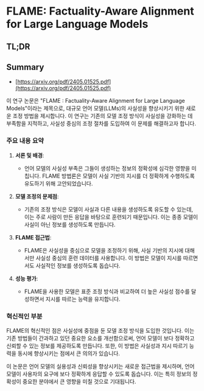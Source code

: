 # FLAME: Factuality-Aware Alignment for Large Language Models
## TL;DR
## Summary
- [https://arxiv.org/pdf/2405.01525.pdf](https://arxiv.org/pdf/2405.01525.pdf)

이 연구 논문은 "FLAME : Factuality-Aware Alignment for Large Language Models"이라는 제목으로, 대규모 언어 모델(LLMs)의 사실성을 향상시키기 위한 새로운 조정 방법을 제시합니다. 이 연구는 기존의 모델 조정 방식이 사실성을 강화하는 데 부족함을 지적하고, 사실성 중심의 조정 절차를 도입하여 이 문제를 해결하고자 합니다.

### 주요 내용 요약

1. **서론 및 배경**:
   - 언어 모델의 사실성 부족은 그들이 생성하는 정보의 정확성에 심각한 영향을 미칩니다. FLAME 방법론은 모델이 사실 기반의 지시를 더 정확하게 수행하도록 유도하기 위해 고안되었습니다.

2. **모델 조정의 문제점**:
   - 기존의 조정 방식은 모델이 사실과 다른 내용을 생성하도록 유도할 수 있는데, 이는 주로 사람이 만든 응답을 바탕으로 훈련되기 때문입니다. 이는 종종 모델이 사실이 아닌 정보를 생성하도록 만듭니다.

3. **FLAME 접근법**:
   - FLAME은 사실성을 중심으로 모델을 조정하기 위해, 사실 기반의 지시에 대해서만 사실성 중심의 훈련 데이터를 사용합니다. 이 방법은 모델이 지시를 따르면서도 사실적인 정보를 생성하도록 돕습니다.

4. **성능 평가**:
   - FLAME을 사용한 모델은 표준 조정 방식과 비교하여 더 높은 사실성 점수를 달성하면서 지시를 따르는 능력을 유지합니다.

### 혁신적인 부분
FLAME의 혁신적인 점은 사실성에 중점을 둔 모델 조정 방식을 도입한 것입니다. 이는 기존 방법들이 간과하고 있던 중요한 요소를 개선함으로써, 언어 모델이 보다 정확하고 신뢰할 수 있는 정보를 제공하도록 만듭니다. 또한, 이 방법은 사실성과 지시 따르기 능력을 동시에 향상시키는 점에서 큰 의의가 있습니다.

이 논문은 언어 모델의 실용성과 신뢰성을 향상시키는 새로운 접근법을 제시하며, 언어 모델이 사용자의 요구에 보다 정확하게 응답할 수 있도록 돕습니다. 이는 특히 정보의 정확성이 중요한 분야에서 큰 영향을 미칠 것으로 기대됩니다.